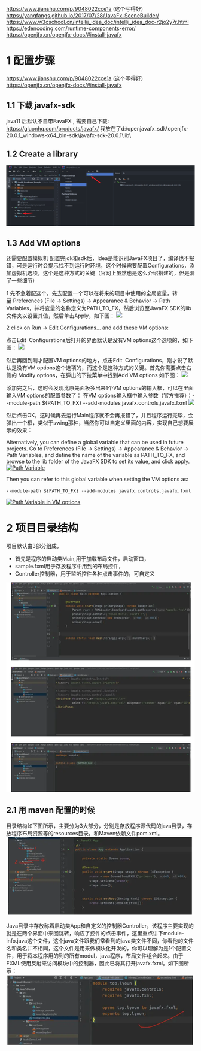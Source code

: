 
https://www.jianshu.com/p/9048022cce1a  (这个写得好)
https://yangfangs.github.io/2017/07/28/JavaFx-SceneBuilder/
https://www.w3cschool.cn/intellij_idea_doc/intellij_idea_doc-r2jo2y7r.html
https://edencoding.com/runtime-components-error/
https://openjfx.cn/openjfx-docs/#install-javafx


# 1 配置步骤

https://www.jianshu.com/p/9048022cce1a  (这个写得好)
https://openjfx.cn/openjfx-docs/#install-javafx

## 1.1 下载 javafx-sdk
java11 后默认不自带FavaFX , 需要自己下载: https://gluonhq.com/products/javafx/
我放在了d:\openjavafx_sdk\openjfx-20.0.1_windows-x64_bin-sdk\javafx-sdk-20.0.1\lib\


## 1.2 Create a library
![](image/Pasted%20image%2020230519223659.png)

## 1.3 Add VM options
还需要配置模拟机 
配置完jdk和sdk后，Idea是能识别JavaFX项目了，编译也不报错，可是运行时会提示找不到运行时环境，这个时候需要配置Configurations，添加虚拟机选项，这个是这种方式的关键（官网上虽然也是这么介绍搭建的，但是漏了一些细节）

1
先不急着配这个，先去配置一个可以在将来的项目中使用的全局变量，转至 Preferences (File -> Settings) -> Appearance & Behavior -> Path Variables，并将变量的名称定义为PATH_TO_FX，然后浏览至JavaFX SDK的lib文件夹以设置其值，然后单击Apply，如下图：
![](https://upload-images.jianshu.io/upload_images/22122088-83b975d055d67872.png?imageMogr2/auto-orient/strip|imageView2/2/w/692/format/webp)

  

2 
click on Run -> Edit Configurations... and add these VM options:

点击Edit  Configurations后打开的界面默认是没有VM options这个选项的，如下图：
![](https://upload-images.jianshu.io/upload_images/22122088-a094943d3bab148d.png?imageMogr2/auto-orient/strip|imageView2/2/w/692/format/webp)

然后再回到刚才配置VM options的地方，点击Edit  Configurations，刚才说了默认是没有VM options这个选项的，而这个是这种方式的关键。首先你需要点击右侧的 Modify options，在弹出的下拉菜单中找到Add VM options 如下图：
![](https://upload-images.jianshu.io/upload_images/22122088-53e62c928c314074.png?imageMogr2/auto-orient/strip|imageView2/2/w/691/format/webp)

添加完之后，这时会发现比原先面板多出来1个VM options的输入框，可以在里面输入VM options的配置参数了：
在VM options输入框中输入参数（官方推荐）：--module-path ${PATH_TO_FX} --add-modules javafx.controls,javafx.fxml
![](https://upload-images.jianshu.io/upload_images/22122088-5701358f595529b5.png?imageMogr2/auto-orient/strip|imageView2/2/w/692/format/webp)
  
  
然后点击OK，这时候再去运行Main程序就不会再报错了，并且程序运行完毕，会弹出一个框，类似于swing那种，当然你可以自定义里面的内容，实现自己想要展示的效果：

Alternatively, you can define a global variable that can be used in future projects. Go to Preferences (File -> Settings) -> Appearance & Behavior -> Path Variables, and define the name of the variable as PATH_TO_FX, and browse to the lib folder of the JavaFX SDK to set its value, and click apply. [![Path Variable](https://openjfx.cn/openjfx-docs/images/ide/intellij/ide/idea07.png)](https://openjfx.cn/openjfx-docs/images/ide/intellij/ide/idea07.png)

Then you can refer to this global variable when setting the VM options as:

```
--module-path ${PATH_TO_FX} --add-modules javafx.controls,javafx.fxml
```

[![Path Variable in VM options](https://openjfx.cn/openjfx-docs/images/ide/intellij/ide/idea08.png)](https://openjfx.cn/openjfx-docs/images/ide/intellij/ide/idea08.png)


# 2 项目目录结构

项目默认由3部分组成，
- 首先是程序的启动类Main,用于加载布局文件，启动窗口，
- sample.fxml用于存放程序中用到的布局控件，
- Controller控制器，用于监听控件各种点击事件的，可自定义

![](image/Pasted%20image%2020230505185435.png)
  


## 2.1 用 maven 配置的时候

目录结构如下图所示，主要分为3大部分，分别是存放程序源代码的java目录，存放程序布局资源等的resources目录，和Maven依赖文件pom.xml。
![](image/Pasted%20image%2020230505185640.png)

Java目录中存放称着启动类App和自定义的控制器Controller，该程序主要实现的就是在两个界面中来回跳转，响应了控件的点击事件，这里重点讲下module-info.java这个文件，这个java文件跟我们常看到的java类文件不同，你看他的文件名和类名并不相同，这个文件是用来做模块化开发的，你可以理解为是1个配置文件，用于将本程序用的到的所有modul，java程序，布局文件组合起来。由于FXML使用反射来访问模块中的控制器，因此已将其打开javafx.fxml。如下图所示：
![](image/Pasted%20image%2020230505185655.png)



